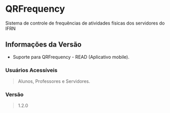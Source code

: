 # QRFrequency
Sistema de controle de frequências de atividades físicas dos servidores do IFRN

## Informações da Versão
- Suporte para QRFrequency - READ (Aplicativo mobile).

### Usuários Acessíveis
>Alunos, Professores e Servidores.

### Versão
>1.2.0
